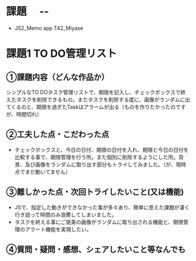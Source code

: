 # 課題　 --
- JS2_Memo app T42_Miyase
# 課題1 TO DO管理リスト

## ①課題内容（どんな作品か）
シンプルなTO DOタスク管理リストで、期限を記入し、チェックボックスで終えたタスクを削除できるもの。またタスクを削除する度に、画像がランダムに出てくるのと、期限を過ぎたTaskはアラームが出る（ものを作りたかったのですが、時間切れ）

## ②工夫した点・こだわった点
- チェックボックスと、今日の日付、期限の日付を入れ、期限と今日の日付を比較する事で、期限管理を行う所。また個別に削除するようにした所。背景、及び画像をランダムに取り出す部分もトライしてみました。（が、現時点でまだ動いてません）

## ③難しかった点・次回トライしたいこと(又は機能)
- JSで、指定した動きができなかった事が多々あり、簡単に思えた課題が凄く行き詰って時間のみ浪費してしまいました。
- タスクを終える事にご褒美の画像がランダムに取り出される機能と、期限管理のアラート機能を実現したい。

## ④質問・疑問・感想、シェアしたいこと等なんでも

